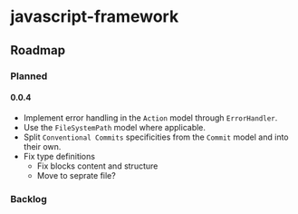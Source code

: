# javascript-framework

## Roadmap
### Planned
#### **0.0.4**
- Implement error handling in the `Action` model through `ErrorHandler`.
- Use the `FileSystemPath` model where applicable.
- Split `Conventional Commits` specificities from the `Commit` model and into their own.
- Fix type definitions
  - Fix blocks content and structure
  - Move to seprate file?

### Backlog